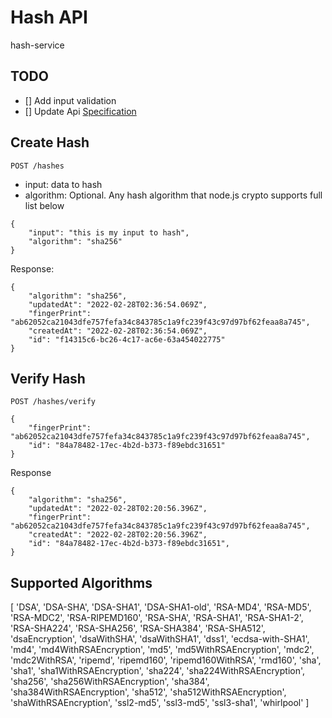 # Hash API

hash-service

## TODO
- [] Add input validation
- [] Update Api [Specification](https://growthlab.atlassian.net/wiki/spaces/EKB/pages/16384807/HASHING)

## Create Hash
`POST /hashes`
* input: data to hash
* algorithm: Optional. Any hash algorithm that node.js crypto supports full list below 
```
{
	"input": "this is my input to hash",
	"algorithm": "sha256"
}
```

Response:

```
{
    "algorithm": "sha256",
    "updatedAt": "2022-02-28T02:36:54.069Z",
    "fingerPrint": "ab62052ca21043dfe757fefa34c843785c1a9fc239f43c97d97bf62feaa8a745",
    "createdAt": "2022-02-28T02:36:54.069Z",
    "id": "f14315c6-bc26-4c17-ac6e-63a454022775"
}
```

## Verify Hash
`POST /hashes/verify`
```
{
    "fingerPrint": "ab62052ca21043dfe757fefa34c843785c1a9fc239f43c97d97bf62feaa8a745",
    "id": "84a78482-17ec-4b2d-b373-f89ebdc31651"
}
```
Response
```
{
    "algorithm": "sha256",
    "updatedAt": "2022-02-28T02:20:56.396Z",
    "fingerPrint": "ab62052ca21043dfe757fefa34c843785c1a9fc239f43c97d97bf62feaa8a745",
    "createdAt": "2022-02-28T02:20:56.396Z",
    "id": "84a78482-17ec-4b2d-b373-f89ebdc31651",
}
```

## Supported Algorithms
[ 'DSA',
'DSA-SHA',
'DSA-SHA1',
'DSA-SHA1-old',
'RSA-MD4',
'RSA-MD5',
'RSA-MDC2',
'RSA-RIPEMD160',
'RSA-SHA',
'RSA-SHA1',
'RSA-SHA1-2',
'RSA-SHA224',
'RSA-SHA256',
'RSA-SHA384',
'RSA-SHA512',
'dsaEncryption',
'dsaWithSHA',
'dsaWithSHA1',
'dss1',
'ecdsa-with-SHA1',
'md4',
'md4WithRSAEncryption',
'md5',
'md5WithRSAEncryption',
'mdc2',
'mdc2WithRSA',
'ripemd',
'ripemd160',
'ripemd160WithRSA',
'rmd160',
'sha',
'sha1',
'sha1WithRSAEncryption',
'sha224',
'sha224WithRSAEncryption',
'sha256',
'sha256WithRSAEncryption',
'sha384',
'sha384WithRSAEncryption',
'sha512',
'sha512WithRSAEncryption',
'shaWithRSAEncryption',
'ssl2-md5',
'ssl3-md5',
'ssl3-sha1',
'whirlpool' ]
